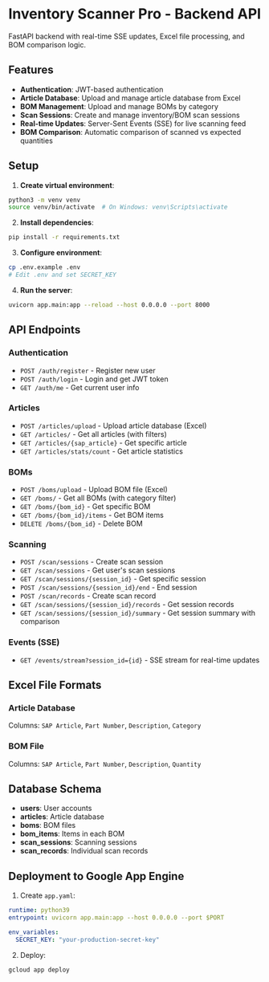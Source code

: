 # Inventory Scanner Pro - Backend API

FastAPI backend with real-time SSE updates, Excel file processing, and BOM comparison logic.

## Features

- **Authentication**: JWT-based authentication
- **Article Database**: Upload and manage article database from Excel
- **BOM Management**: Upload and manage BOMs by category
- **Scan Sessions**: Create and manage inventory/BOM scan sessions
- **Real-time Updates**: Server-Sent Events (SSE) for live scanning feed
- **BOM Comparison**: Automatic comparison of scanned vs expected quantities

## Setup

1. **Create virtual environment**:
```bash
python3 -m venv venv
source venv/bin/activate  # On Windows: venv\Scripts\activate
```

2. **Install dependencies**:
```bash
pip install -r requirements.txt
```

3. **Configure environment**:
```bash
cp .env.example .env
# Edit .env and set SECRET_KEY
```

4. **Run the server**:
```bash
uvicorn app.main:app --reload --host 0.0.0.0 --port 8000
```

## API Endpoints

### Authentication
- `POST /auth/register` - Register new user
- `POST /auth/login` - Login and get JWT token
- `GET /auth/me` - Get current user info

### Articles
- `POST /articles/upload` - Upload article database (Excel)
- `GET /articles/` - Get all articles (with filters)
- `GET /articles/{sap_article}` - Get specific article
- `GET /articles/stats/count` - Get article statistics

### BOMs
- `POST /boms/upload` - Upload BOM file (Excel)
- `GET /boms/` - Get all BOMs (with category filter)
- `GET /boms/{bom_id}` - Get specific BOM
- `GET /boms/{bom_id}/items` - Get BOM items
- `DELETE /boms/{bom_id}` - Delete BOM

### Scanning
- `POST /scan/sessions` - Create scan session
- `GET /scan/sessions` - Get user's scan sessions
- `GET /scan/sessions/{session_id}` - Get specific session
- `POST /scan/sessions/{session_id}/end` - End session
- `POST /scan/records` - Create scan record
- `GET /scan/sessions/{session_id}/records` - Get session records
- `GET /scan/sessions/{session_id}/summary` - Get session summary with comparison

### Events (SSE)
- `GET /events/stream?session_id={id}` - SSE stream for real-time updates

## Excel File Formats

### Article Database
Columns: `SAP Article`, `Part Number`, `Description`, `Category`

### BOM File
Columns: `SAP Article`, `Part Number`, `Description`, `Quantity`

## Database Schema

- **users**: User accounts
- **articles**: Article database
- **boms**: BOM files
- **bom_items**: Items in each BOM
- **scan_sessions**: Scanning sessions
- **scan_records**: Individual scan records

## Deployment to Google App Engine

1. Create `app.yaml`:
```yaml
runtime: python39
entrypoint: uvicorn app.main:app --host 0.0.0.0 --port $PORT

env_variables:
  SECRET_KEY: "your-production-secret-key"
```

2. Deploy:
```bash
gcloud app deploy
```
